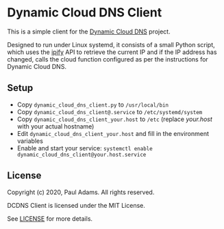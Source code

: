 # Dynamic Cloud DNS Client

This is a simple client for the [Dynamic Cloud DNS](https://github.com/srueg/dynamic-cloud-dns) project.

Designed to run under Linux systemd, it consists of a small Python script, which uses the [ipify](https://www.ipify.org/) API to retrieve the current IP and if the IP address has changed, calls the cloud function configured as per the instructions for Dynamic Cloud DNS.

## Setup

 * Copy `dynamic_cloud_dns_client.py` to `/usr/local/bin`
 * Copy `dynamic_cloud_dns_client@.service` to `/etc/systemd/system`
 * Copy `dynamic_cloud_dns_client_your.host` to `/etc` (replace *your.host* with your actual hostname)
 * Edit `dynamic_cloud_dns_client_your.host` and fill in the environment variables
 * Enable and start your service: `systemctl enable dynamic_cloud_dns_client@your.host.service`

## License

Copyright (c) 2020, Paul Adams. All rights reserved.

DCDNS Client is licensed under the MIT License.

See [LICENSE](LICENSE) for more details.